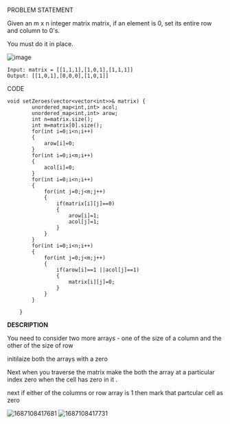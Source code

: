 PROBLEM STATEMENT 

Given an m x n integer matrix matrix, if an element is 0, set its entire row and column to 0's.

You must do it in place.

![image](https://github.com/Chaithra007/Practice-/assets/107351787/8fd3944d-a31a-4b49-99c3-db51bf113d83)

```
Input: matrix = [[1,1,1],[1,0,1],[1,1,1]]
Output: [[1,0,1],[0,0,0],[1,0,1]]
```

CODE
```
void setZeroes(vector<vector<int>>& matrix) {
        unordered_map<int,int> acol;
        unordered_map<int,int> arow;
        int n=matrix.size();
        int m=matrix[0].size();
        for(int i=0;i<n;i++)
        {
            arow[i]=0;
        }
        for(int i=0;i<m;i++)
        {
            acol[i]=0;
        }
        for(int i=0;i<n;i++)
        {
            for(int j=0;j<m;j++)
            {
                if(matrix[i][j]==0)
                {
                    arow[i]=1;
                    acol[j]=1;
                }
            }
        }
        for(int i=0;i<n;i++)
        {
            for(int j=0;j<m;j++)
            {
                if(arow[i]==1 ||acol[j]==1)
                {
                    matrix[i][j]=0;
                }
            }
        }
        
    }
```

**DESCRIPTION**

You need to consider two more arrays - one of the size of a column and the other of the size of row 

initilaize both the arrays with a zero 

Next when you traverse the matrix make the both the array at a particular index zero when the cell has zero in it .

next if either of the columns or row array is 1 then mark that partcular cell as zero 

![1687108417681](https://github.com/Chaithra007/Practice-/assets/107351787/e3140275-5079-4527-8893-623f0aea103b)
![1687108417731](https://github.com/Chaithra007/Practice-/assets/107351787/8b56f2ec-67f4-44fa-b2cf-fa152c8b7d2e)

